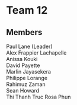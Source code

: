 Team 12
================

## Members

Paul Lane (Leader)  
Alex Frappier Lachapelle  
Anissa Kouki  
David Payette  
Marlin Jayasekera  
Philippe Lorange  
Rahimuz Zaman  
Sean Howard  
Thi Thanh Truc Rosa Phun  
